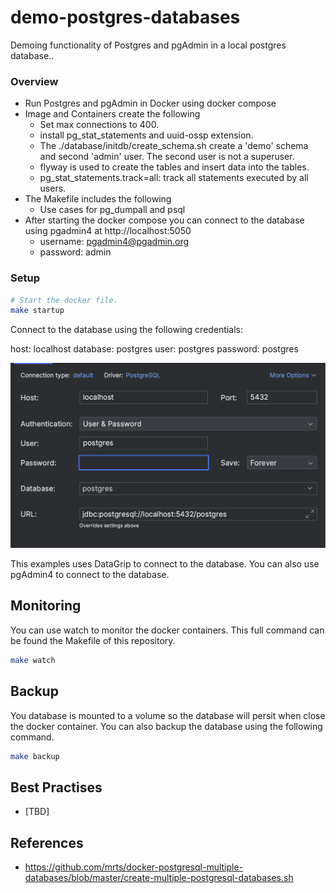 # demo-postgres-databases

Demoing functionality of Postgres and pgAdmin in a local postgres database..

### Overview

- Run Postgres and pgAdmin in Docker using docker compose
- Image and Containers create the following
    - Set max connections to 400. 
    - install pg_stat_statements and uuid-ossp extension.
    - The ./database/initdb/create_schema.sh create a 'demo' schema and second 'admin' user. The second user is not a superuser.
    - flyway is used to create the tables and insert data into the tables.
    - pg_stat_statements.track=all: track all statements executed by all users.
- The Makefile includes the following
    - Use cases for pg_dumpall and psql
- After starting the docker compose you can connect to the database using pgadmin4 at http://localhost:5050
    - username: pgadmin4@pgadmin.org
    - password: admin

### Setup


```bash
# Start the docker file.
make startup
```

Connect to the database using the following credentials:

host: localhost
database: postgres
user: postgres
password: postgres

![DataGrip](./images/datagrip.png)

This examples uses DataGrip to connect to the database. You can also use pgAdmin4 to connect to the database. 

## Monitoring 

You can use watch to monitor the docker containers. This full command can be found the Makefile of this repository.

```bash
make watch
```


## Backup 

You database is mounted to a volume so the database will persit when close the docker container. You can also backup the database using the following command.

```bash
make backup
```

## Best Practises

- [TBD]

## References

- https://github.com/mrts/docker-postgresql-multiple-databases/blob/master/create-multiple-postgresql-databases.sh
